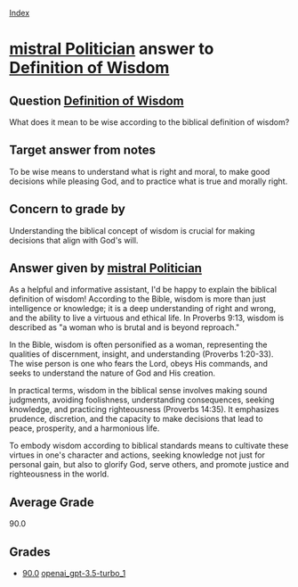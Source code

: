 
[Index](../../../index.md)
# [mistral Politician](../../answering_models/mistral_Politician.md) answer to [Definition of Wisdom](../../questions/Definition_of_Wisdom.md)

## Question [Definition of Wisdom](../../questions/Definition_of_Wisdom.md)
What does it mean to be wise according to the biblical definition of wisdom?

## Target answer from notes
To be wise means to understand what is right and moral, to make good decisions while pleasing God, and to practice what is true and morally right.

## Concern to grade by
Understanding the biblical concept of wisdom is crucial for making decisions that align with God's will.

## Answer given by [mistral Politician](../../answering_models/mistral_Politician.md)
 As a helpful and informative assistant, I'd be happy to explain the biblical definition of wisdom! According to the Bible, wisdom is more than just intelligence or knowledge; it is a deep understanding of right and wrong, and the ability to live a virtuous and ethical life. In Proverbs 9:13, wisdom is described as "a woman who is brutal and is beyond reproach."

In the Bible, wisdom is often personified as a woman, representing the qualities of discernment, insight, and understanding (Proverbs 1:20-33). The wise person is one who fears the Lord, obeys His commands, and seeks to understand the nature of God and His creation.

In practical terms, wisdom in the biblical sense involves making sound judgments, avoiding foolishness, understanding consequences, seeking knowledge, and practicing righteousness (Proverbs 14:35). It emphasizes prudence, discretion, and the capacity to make decisions that lead to peace, prosperity, and a harmonious life.

To embody wisdom according to biblical standards means to cultivate these virtues in one's character and actions, seeking knowledge not just for personal gain, but also to glorify God, serve others, and promote justice and righteousness in the world.

## Average Grade
90.0

## Grades
 * [90.0](./Definition_of_Wisdom_grades/openai_gpt-3.5-turbo_1.md) [openai_gpt-3.5-turbo_1](../../grading_models/openai_gpt-3.5-turbo_1.md)
